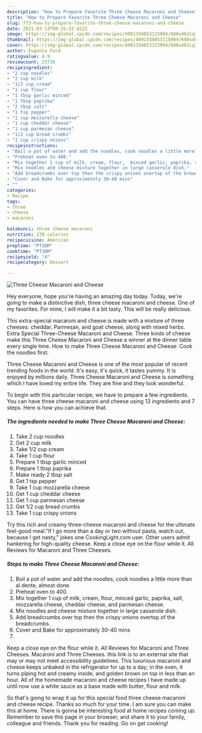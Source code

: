 ```yaml
---
description: "How to Prepare Favorite Three Cheese Macaroni and Cheese"
title: "How to Prepare Favorite Three Cheese Macaroni and Cheese"
slug: 773-how-to-prepare-favorite-three-cheese-macaroni-and-cheese
date: 2021-03-13T09:35:22.422Z
image: https://img-global.cpcdn.com/recipes/4991334853115904/680x482cq70/three-cheese-macaroni-and-cheese-recipe-main-photo.jpg
thumbnail: https://img-global.cpcdn.com/recipes/4991334853115904/680x482cq70/three-cheese-macaroni-and-cheese-recipe-main-photo.jpg
cover: https://img-global.cpcdn.com/recipes/4991334853115904/680x482cq70/three-cheese-macaroni-and-cheese-recipe-main-photo.jpg
author: Eugenia Ford
ratingvalue: 4.9
reviewcount: 23738
recipeingredient:
- "2 cup noodles"
- "2 cup milk"
- "1/2 cup cream"
- "1 cup flour"
- "1 tbsp garlic minced"
- "1 tbsp paprika"
- "2 tbsp salt"
- "1 tsp pepper"
- "1 cup mozzarella cheese"
- "1 cup cheddar cheese"
- "1 cup parmesan cheese"
- "1/2 cup bread crumbs"
- "1 cup crispy onions"
recipeinstructions:
- "Boil a pot of water and add the noodles, cook noodles a little more than al dente, almost done."
- "Preheat oven to 400."
- "Mix together 1 cup of milk, cream, flour,  minced garlic, paprika, salt, mozzarella cheese, cheddar cheese,  and parmesan cheese."
- "Mix noodles and cheese mixture together in large casserole dish."
- "Add breadcrumbs over top then the crispy onions overtop of the breadcrumbs."
- "Cover and Bake for approximately 30-40 mins"
- ""
categories:
- Recipe
tags:
- three
- cheese
- macaroni

katakunci: three cheese macaroni 
nutrition: 270 calories
recipecuisine: American
preptime: "PT38M"
cooktime: "PT38M"
recipeyield: "4"
recipecategory: Dessert

---
```



![Three Cheese Macaroni and Cheese](https://img-global.cpcdn.com/recipes/4991334853115904/680x482cq70/three-cheese-macaroni-and-cheese-recipe-main-photo.jpg)

Hey everyone, hope you're having an amazing day today. Today, we're going to make a distinctive dish, three cheese macaroni and cheese. One of my favorites. For mine, I will make it a bit tasty. This will be really delicious.

This extra-special macaroni and cheese is made with a mixture of three cheeses: cheddar, Parmesan, and goat cheese, along with mixed herbs. Extra Special Three-Cheese Macaroni and Cheese. Three kinds of cheese make this Three Cheese Macaroni and Cheese a winner at the dinner table every single time. How to make Three Cheese Macaroni and Cheese: Cook the noodles first.

Three Cheese Macaroni and Cheese is one of the most popular of recent trending foods in the world. It's easy, it's quick, it tastes yummy. It is enjoyed by millions daily. Three Cheese Macaroni and Cheese is something which I have loved my entire life. They are fine and they look wonderful.


To begin with this particular recipe, we have to prepare a few ingredients. You can have three cheese macaroni and cheese using 13 ingredients and 7 steps. Here is how you can achieve that.

<!--inarticleads1-->

##### The ingredients needed to make Three Cheese Macaroni and Cheese:

1. Take 2 cup noodles
1. Get 2 cup milk
1. Take 1/2 cup cream
1. Take 1 cup flour
1. Prepare 1 tbsp garlic minced
1. Prepare 1 tbsp paprika
1. Make ready 2 tbsp salt
1. Get 1 tsp pepper
1. Take 1 cup mozzarella cheese
1. Get 1 cup cheddar cheese
1. Get 1 cup parmesan cheese
1. Get 1/2 cup bread crumbs
1. Take 1 cup crispy onions


Try this rich and creamy three-cheese macaroni and cheese for the ultimate feel-good meal.&#34;If I go more than a day or two without pasta, watch out, because I get nasty,&#34; jokes one CookingLight.com user. Other users admit hankering for high-quality cheese. Keep a close eye on the flour while it. All Reviews for Macaroni and Three Cheeses. 

<!--inarticleads2-->

##### Steps to make Three Cheese Macaroni and Cheese:

1. Boil a pot of water and add the noodles, cook noodles a little more than al dente, almost done.
1. Preheat oven to 400.
1. Mix together 1 cup of milk, cream, flour,  minced garlic, paprika, salt, mozzarella cheese, cheddar cheese,  and parmesan cheese.
1. Mix noodles and cheese mixture together in large casserole dish.
1. Add breadcrumbs over top then the crispy onions overtop of the breadcrumbs.
1. Cover and Bake for approximately 30-40 mins
1. 


Keep a close eye on the flour while it. All Reviews for Macaroni and Three Cheeses. Macaroni and Three Cheeses. this link is to an external site that may or may not meet accessibility guidelines. This luxurious macaroni and cheese keeps unbaked in the refrigerator for up to a day; in the oven, it turns piping hot and creamy inside, and golden brown on top in less than an hour. All of the homemade macaroni and cheese recipes I have made up until now use a white sauce as a base made with butter, flour and milk. 

So that's going to wrap it up for this special food three cheese macaroni and cheese recipe. Thanks so much for your time. I am sure you can make this at home. There is gonna be interesting food at home recipes coming up. Remember to save this page in your browser, and share it to your family, colleague and friends. Thank you for reading. Go on get cooking!
